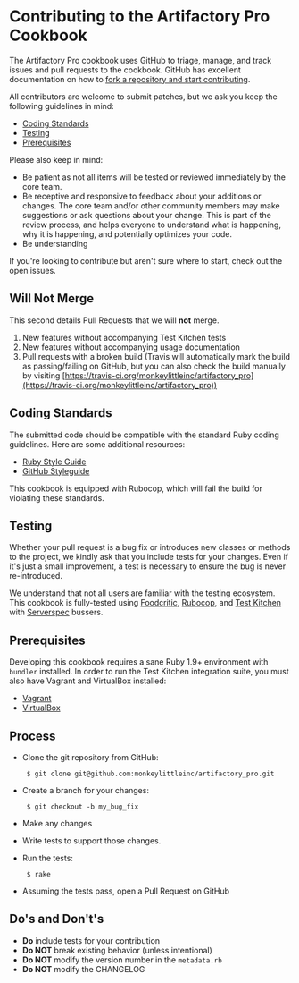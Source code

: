 # Contributing to the Artifactory Pro Cookbook
The Artifactory Pro cookbook uses GitHub to triage, manage, and track issues and pull requests to the cookbook. GitHub has excellent documentation on how to [fork a repository and start contributing](https://help.github.com/articles/fork-a-repo.).

All contributors are welcome to submit patches, but we ask you keep the following guidelines in mind:
- [Coding Standards](#coding-standards)
- [Testing](#testing)
- [Prerequisites](#prerequisites)

Please also keep in mind:
- Be patient as not all items will be tested or reviewed immediately by the core team.
- Be receptive and responsive to feedback about your additions or changes. The core team and/or other community members may make suggestions or ask questions about your change. This is part of the review process, and helps everyone to understand what is happening, why it is happening, and potentially optimizes your code.
- Be understanding

If you're looking to contribute but aren't sure where to start, check out the open issues.

## Will Not Merge
This second details Pull Requests that we will **not** merge.
1. New features without accompanying Test Kitchen tests
2. New features without accompanying usage documentation
3. Pull requests with a broken build (Travis will automatically mark the build as passing/failing on GitHub, but you can also check the build manually by visiting [https://travis-ci.org/monkeylittleinc/artifactory_pro](https://travis-ci.org/monkeylittleinc/artifactory_pro))

## Coding Standards
The submitted code should be compatible with the standard Ruby coding guidelines. Here are some additional resources:
- [Ruby Style Guide](https://github.com/bbatsov/ruby-style-guide)
- [GitHub Styleguide](https://github.com/styleguide/ruby)

This cookbook is equipped with Rubocop, which will fail the build for violating these standards.

## Testing
Whether your pull request is a bug fix or introduces new classes or methods to the project, we kindly ask that you include tests for your changes. Even if it's just a small improvement, a test is necessary to ensure the bug is never re-introduced.

We understand that not all users are familiar with the testing ecosystem. This cookbook is fully-tested using [Foodcritic](https://github.com/acrmp/foodcritic), [Rubocop](https://github.com/bbatsov/rubocop), and [Test Kitchen](https://github.com/test-kitchen/test-kitchen) with [Serverspec](https://github.com/serverspec/serverspec) bussers.

## Prerequisites
Developing this cookbook requires a sane Ruby 1.9+ environment with `bundler` installed. In order to run the Test Kitchen integration suite, you must also have Vagrant and VirtualBox installed:
- [Vagrant](https://vagrantup.com)
- [VirtualBox](https://virtualbox.org)

## Process
- Clone the git repository from GitHub:

  ```
   $ git clone git@github.com:monkeylittleinc/artifactory_pro.git
  ```

- Create a branch for your changes:

  ```
   $ git checkout -b my_bug_fix
  ```

- Make any changes
- Write tests to support those changes.
- Run the tests:

  ```
   $ rake
  ```

- Assuming the tests pass, open a Pull Request on GitHub

## Do's and Don't's
- **Do** include tests for your contribution
- **Do NOT** break existing behavior (unless intentional)
- **Do NOT** modify the version number in the `metadata.rb`
- **Do NOT** modify the CHANGELOG
